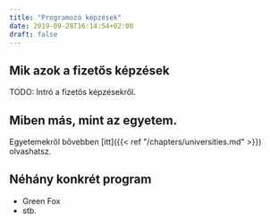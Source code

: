 ```yaml
---
title: "Programozó képzések"
date: 2019-09-28T16:14:54+02:00
draft: false
---
```


Mik azok a fizetős képzések
---

TODO: Intró a fizetős képzésekről.


Miben más, mint az egyetem.
---

Egyetemekről bővebben [itt]({{< ref "/chapters/universities.md" >}}) olvashatsz.


Néhány konkrét program
---

- Green Fox
- stb.
